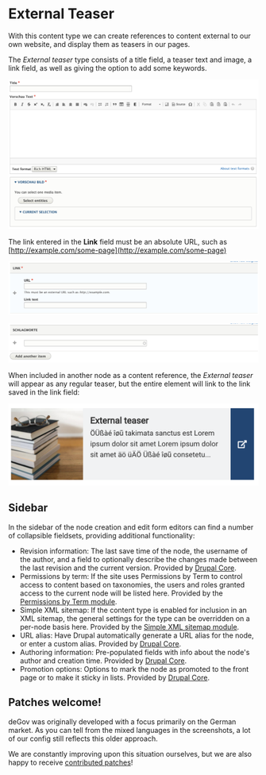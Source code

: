 # External Teaser

With this content type we can create references to content external to our own website, and display them as teasers in our pages.

The *External teaser* type consists of a title field, a teaser text and image, a link field, as well as giving the option to add some keywords.

![](../img/content_types/degov_content_external_teaser_mainfields.png)

The link entered in the **Link** field must be an absolute URL, such as [http://example.com/some-page](http://example.com/some-page)

![](../img/content_types/degov_content_external_teaser_link.png)

![](../img/content_types/degov_content_external_teaser_tags.png)

When included in another node as a content reference, the *External teaser* will appear as any regular teaser, but the entire element will link to the link saved in the link field:

![](../img/content_types/degov_content_external_teaser_view.png)

## Sidebar

In the sidebar of the node creation and edit form editors can find a number of collapsible fieldsets, providing additional functionality:

* Revision information: The last save time of the node, the username of the author, and a field to optionally describe the changes made between the last revision and the current version. Provided by [Drupal Core](https://www.drupal.org/docs/8/administering-a-drupal-8-site/node-revisions).
* Permissions by term: If the site uses Permissions by Term to control access to content based on taxonomies, the users and roles granted access to the current node will be listed here. Provided by the [Permissions by Term module](https://www.drupal.org/project/permissions_by_term).
* Simple XML sitemap: If the content type is enabled for inclusion in an XML sitemap, the general settings for the type can be overridden on a per-node basis here. Provided by the [Simple XML sitemap module](https://www.drupal.org/project/simple_sitemap).
* URL alias: Have Drupal automatically generate a URL alias for the node, or enter a custom alias. Provided by [Drupal Core](https://www.drupal.org/docs/user_guide/en/content-create.html).
* Authoring information: Pre-populated fields with info about the node's author and creation time. Provided by [Drupal Core](https://www.drupal.org/docs/user_guide/en/content-create.html).
* Promotion options: Options to mark the node as promoted to the front page or to make it sticky in lists. Provided by [Drupal Core](https://www.drupal.org/docs/user_guide/en/content-create.html).

## Patches welcome!

deGov was originally developed with a focus primarily on the German market. As you can tell from the mixed languages in the screenshots, a lot of our config​ still reflects this older approach.

We are constantly improving upon this situation ourselves, but we are also happy to receive [contributed patches](https://www.drupal.org/project/issues/degov)!